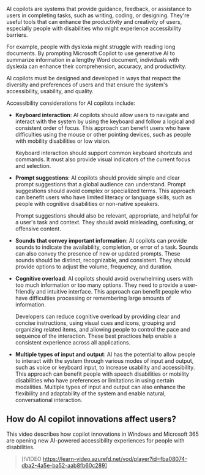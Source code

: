 AI copilots are systems that provide guidance, feedback, or assistance to users in completing tasks, such as writing, coding, or designing. They're useful tools that can enhance the productivity and creativity of users, especially people with disabilities who might experience accessibility barriers.

For example, people with dyslexia might struggle with reading long documents. By prompting Microsoft Copilot to use generative AI to summarize information in a lengthy Word document, individuals with dyslexia can enhance their comprehension, accuracy, and productivity.

AI copilots must be designed and developed in ways that respect the diversity and preferences of users and that ensure the system's accessibility, usability, and quality.

Accessibility considerations for AI copilots include:

- **Keyboard interaction**: AI copilots should allow users to navigate and interact with the system by using the keyboard and follow a logical and consistent order of focus. This approach can benefit users who have difficulties using the mouse or other pointing devices, such as people with mobility disabilities or low vision.

  Keyboard interaction should support common keyboard shortcuts and commands. It must also provide visual indicators of the current focus and selection.  
- **Prompt suggestions**: AI copilots should provide simple and clear prompt suggestions that a global audience can understand. Prompt suggestions should avoid complex or specialized terms. This approach can benefit users who have limited literacy or language skills, such as people with cognitive disabilities or non-native speakers.

  Prompt suggestions should also be relevant, appropriate, and helpful for a user's task and context. They should avoid misleading, confusing, or offensive content.
- **Sounds that convey important information**: AI copilots can provide sounds to indicate the availability, completion, or error of a task. Sounds can also convey the presence of new or updated prompts. These sounds should be distinct, recognizable, and consistent. They should provide options to adjust the volume, frequency, and duration.
- **Cognitive overload**: AI copilots should avoid overwhelming users with too much information or too many options. They need to provide a user-friendly and intuitive interface. This approach can benefit people who have difficulties processing or remembering large amounts of information.

  Developers can reduce cognitive overload by providing clear and concise instructions, using visual cues and icons, grouping and organizing related items, and allowing people to control the pace and sequence of the interaction. These best practices help enable a consistent experience across all applications.
- **Multiple types of input and output**: AI has the potential to allow people to interact with the system through various modes of input and output, such as voice or keyboard input, to increase usability and accessibility. This approach can benefit people with speech disabilities or mobility disabilities who have preferences or limitations in using certain modalities. Multiple types of input and output can also enhance the flexibility and adaptability of the system and enable natural, conversational interaction.

## How do AI copilot innovations affect users?

This video describes how copilot innovations in Windows and Microsoft 365 are opening new AI-powered accessibility experiences for people with disabilities.

> [!VIDEO https://learn-video.azurefd.net/vod/player?id=fba08074-dba2-4a5e-ba52-aab8fb60c289]

